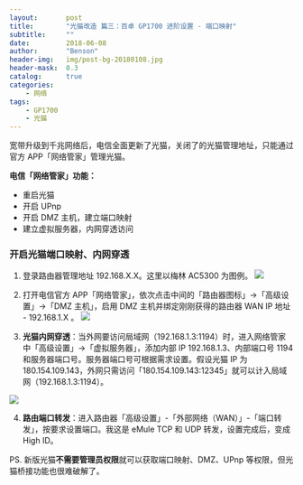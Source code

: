 ```yaml
---
layout:       post
title:        "光猫改造 篇三：百卓 GP1700 进阶设置 - 端口映射"
subtitle:     ""
date:         2018-06-08
author:       "Benson"
header-img:   img/post-bg-20180108.jpg
header-mask:  0.3
catalog:      true
categories:
    - 网络
tags:
    - GP1700
    - 光猫
---
```

宽带升级到千兆网络后，电信全面更新了光猫，关闭了的光猫管理地址，只能通过官方 APP「网络管家」管理光猫。

**电信「网络管家」功能：**

* 重启光猫
* 开启 UPnp
* 开启 DMZ 主机，建立端口映射
* 建立虚拟服务器，内网穿透访问

### 开启光猫端口映射、内网穿透

1. 登录路由器管理地址 192.168.X.X。这里以梅林 AC5300 为图例。
![](http://tc.seoipo.com/20180608183159.png)

2. 打开电信官方 APP「网络管家」，依次点击中间的「路由器图标」→「高级设置」→「DMZ 主机」，启用 DMZ 主机并绑定刚刚获得的路由器 WAN IP 地址 - 192.168.1.X 。
![](http://tc.seoipo.com/20180608185618.png)

3. **光猫内网穿透**：当外网要访问局域网（192.168.1.3:1194）时，进入网络管家中「高级设置」→「虚拟服务器」，添加内部 IP 192.168.1.3、内部端口号 1194 和服务器端口号。服务器端口号可根据需求设置。假设光猫 IP 为 180.154.109.143，外网只需访问「180.154.109.143:12345」就可以计入局域网（192.168.1.3:1194）。

![](http://tc.seoipo.com/20190330175000.png?imageMogr2/auto-orient/strip%7CimageView2/2/h/600)

4. **路由端口转发**：进入路由器「高级设置」-「外部网络（WAN）」-「端口转发」，按要求设置端口。我这是 eMule TCP 和 UDP 转发，设置完成后，变成 High ID。

PS. 新版光猫**不需要管理员权限**就可以获取端口映射、DMZ、UPnp 等权限，但光猫桥接功能也很难破解了。
